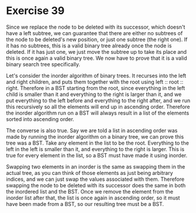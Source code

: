 # Exercise 39

Since we replace the node to be deleted with its successor, which doesn't have a left subtree, we can guarantee that there are either no subtrees of the node to be deleted's new position, or just one subtree (the right one). If it has no subtrees, this is a valid binary tree already once the node is deleted. If it has just one, we just move the subtree up to take its place and this is once again a valid binary tree. We now have to prove that it is a valid binary search tree specifically.

Let's consider the inorder algorithm of binary trees. It recurses into the left and right children, and puts them together with the root using left :: root :: right. Therefore in a BST starting from the root, since everything in the left child is smaller than it and everything to the right is larger than it, and we put everything to the left before and everything to the right after, and we run this recursively so all the elements will end up in ascending order. Therefore the inorder algorithm run on a BST will always result in a list of the elements sorted into ascending order.

The converse is also true. Say we are told a list in ascending order was made by running the inorder algorithm on a binary tree, we can prove this tree was a BST. Take any element in the list to be the root. Everything to the left in the left is smaller than it, and everything to the right is larger. This is true for every element in the list, so a BST must have made it using inorder.

Swapping two elements in an inorder is the same as swapping them in the actual tree, as you can think of those elements as just being arbitrary indices, and we can just swap the values associated with them. Therefore swapping the node to be deleted with its successor does the same in both the inordered list and the BST. Once we remove the element from the inorder list after that, the list is once again in ascending order, so it must have been made from a BST, so our resulting tree must be a BST.